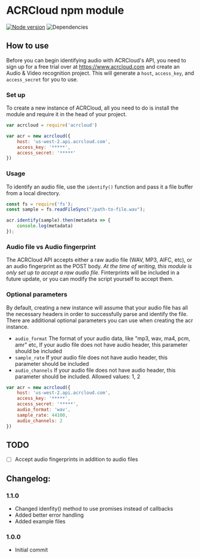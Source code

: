 # ACRCloud npm module

[![Node version](https://badge.fury.io/js/acrcloud.svg?style=flat)](https://www.npmjs.com/package/acrcloud)
![Dependencies](https://david-dm.org/dwyl/acrcloud.svg)

## How to use
Before you can begin identifying audio with ACRCloud's API, you need to sign up for a free trial over at https://www.acrcloud.com and create an Audio & Video recognition project. This will generate a `host`, `access_key`, and `access_secret` for you to use.

### Set up
To create a new instance of ACRCloud, all you need to do is install the module and require it in the head of your project.

```js
var acrcloud = require('acrcloud')

var acr = new acrcloud({
    host: 'us-west-2.api.acrcloud.com',
    access_key: '*****',
    access_secret: '*****'
})
```
### Usage
To identify an audio file, use the `identify()` function and pass it a file buffer from a local directory.
```js
const fs = require('fs');
const sample = fs.readFileSync("/path-to-file.wav");

acr.identify(sample).then(metadata => {
    console.log(metadata)
});
```

### Audio file vs Audio fingerprint
The ACRCloud API accepts either a raw audio file (WAV, MP3, AIFC, etc), or an audio fingerprint as the POST body. *At the time of writing, this module is only set up to accept a raw audio file.* Finterprints will be included in a future update, or you can modify the script yourself to accept them.

### Optional parameters
By default, creating a new instance will assume that your audio file has all the necessary headers in order to successfully parse and identify the file. There are additional optional parameters you can use when creating the acr instance.

* `audio_format` The format of your audio data, like "mp3, wav, ma4, pcm, amr" etc, If your audio file does not have audio header, this parameter should be included
* `sample_rate` If your audio file does not have audio header, this parameter should be included
* `audio_channels` If your audio file does not have audio header, this parameter should be included. Allowed values: 1, 2

```js
var acr = new acrcloud({
    host: 'us-west-2.api.acrcloud.com',
    access_key: '*****',
    access_secret: '*****',
    audio_format: 'wav',
    sample_rate: 44100,
    audio_channels: 2
})
```

## TODO

- ☐ Accept audio fingerprints in addition to audio files

## Changelog:

### 1.1.0

* Changed idenfity() method to use promises instead of callbacks
* Added better error handling
* Added example files


### 1.0.0

* Initial commit

